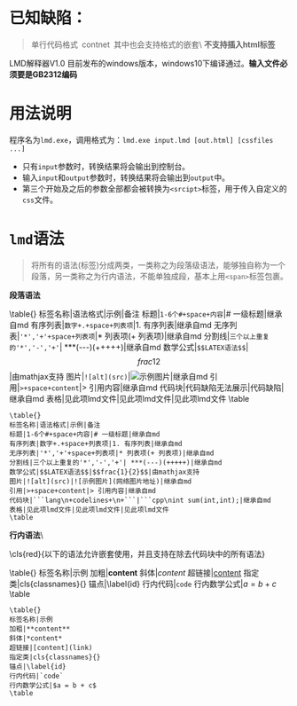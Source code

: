
# 已知缺陷：
> 单行代码格式` `contnet` `其中也会支持格式的嵌套\\
**不支持插入html标签**

LMD解释器V1.0
    目前发布的windows版本，windows10下编译通过。**输入文件必须要是GB2312编码**


# 用法说明
程序名为`lmd.exe`，调用格式为：`lmd.exe input.lmd [out.html] [cssfiles ...]`
* 只有`input`参数时，转换结果将会输出到控制台。
* 输入`input`和`output`参数时，转换结果将会输出到`output`中。
* 第三个开始及之后的参数全部都会被转换为`<srcipt>`标签，用于传入自定义的`css`文件。


# `lmd`语法
> 将所有的语法(标签)分成两类，一类称之为段落级语法，能够独自称为一个段落，另一类称之为行内语法，不能单独成段，基本上用`<span>`标签包裹。

**段落语法**

\table{}
标签名称|语法格式|示例|备注
标题|`1-6个#+space+内容`|# 一级标题|继承自md
有序列表|`数字+.+space+列表项`|1. 有序列表|继承自md
无序列表|`'*','+'+space+列表项`|* 列表项(+ 列表项)|继承自md
分割线|`三个以上重复的'*','-','+'`| ***(---)(+++++)|继承自md
数学公式|`$$LATEX语法$$`|$$frac{1}{2}$$|由mathjax支持
图片|`![alt](src)`|![示例图片](网络图片地址)|继承自md
引用|`>+space+content`|> 引用内容|继承自md
代码块|代码缺陷无法展示|代码缺陷|继承自md
表格|见此项lmd文件|见此项lmd文件|见此项lmd文件
\table

```
\table{}
标签名称|语法格式|示例|备注
标题|1-6个#+space+内容|# 一级标题|继承自md
有序列表|数字+.+space+列表项|1. 有序列表|继承自md
无序列表|'*','+'+space+列表项|* 列表项(+ 列表项)|继承自md
分割线|三个以上重复的'*','-','+'| ***(---)(+++++)|继承自md
数学公式|$$LATEX语法$$|$$frac{1}{2}$$|由mathjax支持
图片|![alt](src)|![示例图片](网络图片地址)|继承自md
引用|>+space+content|> 引用内容|继承自md
代码块|```lang\n+codelines+\n+```|```cpp\nint sum(int,int);|继承自md
表格|见此项lmd文件|见此项lmd文件|见此项lmd文件
\table
```

**行内语法**\\

\cls{red}{以下的语法允许嵌套使用，并且支持在除去代码块中的所有语法}

\table{}
标签名称|示例
加粗|**content**
斜体|*content*
超链接|[content](link)
指定类|cls{classnames}{}
锚点|\label{id}
行内代码|`code`
行内数学公式|$a = b + c$
\table

```
\table{}
标签名称|示例
加粗|**content**
斜体|*content*
超链接|[content](link)
指定类|cls{classnames}{}
锚点|\label{id}
行内代码|`code`
行内数学公式|$a = b + c$
\table
```

